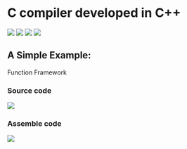# C compiler developed in C++


![](https://img.shields.io/badge/LexAnalysis-100%25-blue.svg)  ![](https://img.shields.io/badge/SyntaxAnalysis-100%25-blue.svg) ![](https://img.shields.io/badge/Grammar_Guidance-30%25-green.svg)  ![](https://img.shields.io/badge/BuildCode-15%25-red.svg)

## A Simple Example:

Function Framework

### Source code
![](https://github.com/WuLynLinux/C_Complier_Project/blob/master/images/1.png)

### Assemble code
![](https://github.com/WuLynLinux/C_Complier_Project/blob/master/images/2.jpg)

